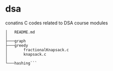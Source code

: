 # dsa
conatins C codes related to DSA course modules
```
│   README.md
│
├───graph
├───greedy
│       fractionalKnapsack.c
│       knapsack.c
│
└───hashing```
